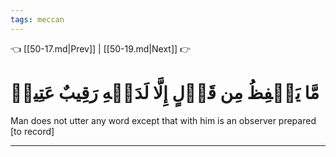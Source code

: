 ```yaml
---
tags: meccan
---
```


👈 [[50-17.md|Prev]] | [[50-19.md|Next]] 👉

# مَّا يَلۡفِظُ مِن قَوۡلٍ إِلَّا لَدَيۡهِ رَقِيبٌ عَتِيدٞ

Man does not utter any word except that with him is an observer prepared [to record]

---

